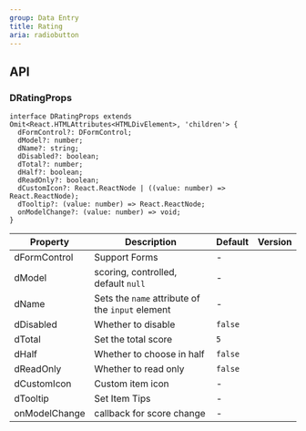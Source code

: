 ```yaml
---
group: Data Entry
title: Rating
aria: radiobutton
---
```


## API

### DRatingProps

```tsx
interface DRatingProps extends Omit<React.HTMLAttributes<HTMLDivElement>, 'children'> {
  dFormControl?: DFormControl;
  dModel?: number;
  dName?: string;
  dDisabled?: boolean;
  dTotal?: number;
  dHalf?: boolean;
  dReadOnly?: boolean;
  dCustomIcon?: React.ReactNode | ((value: number) => React.ReactNode);
  dTooltip?: (value: number) => React.ReactNode;
  onModelChange?: (value: number) => void;
}
```

<!-- prettier-ignore-start -->
| Property | Description | Default | Version | 
| --- | --- | --- | --- | 
| dFormControl | Support Forms | - | |
| dModel | scoring, controlled, default `null` | - | |
| dName | Sets the `name` attribute of the `input` element | - | |
| dDisabled | Whether to disable | `false` | |
| dTotal | Set the total score | `5` | |
| dHalf | Whether to choose in half | `false` | |
| dReadOnly | Whether to read only | `false` | |
| dCustomIcon | Custom item icon | - | |
| dTooltip | Set Item Tips | - | |
| onModelChange | callback for score change | - | |
<!-- prettier-ignore-end -->
